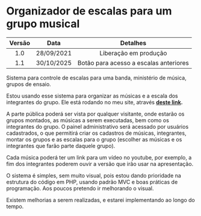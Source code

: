 # Organizador de escalas para um grupo musical

Versão | Data | Detalhes
:-------: | :-------: | :-------:
1.0    | 28/09/2021 | Liberação em produção
1.1    | 30/10/2025 | Botão para acesso a escalas anteriores

Sistema para controle de escalas para uma banda, ministério de música, grupos de ensaio.

Estou usando esse sistema para organizar as músicas e a escala dos integrantes do grupo. 
Ele está rodando no meu site, através <b>[deste link](https://rodrigotognin.com.br/louvor).</b>

A parte pública poderá ser vista por qualquer visitante, onde estarão os grupos montados, as músicas a serem executadas, bem como os integrantes do grupo. O painel administrativo será acessado por usuários cadastrados, o que permitirá criar os cadastros de músicas, integrantes, montar os grupos e as escalas para o grupo (escolher as músicas e os integrantes que farão parte daquele grupo).

Cada música poderá ter um link para um vídeo no youtube, por exemplo, a fim dos integrantes poderem ouvir a versão que irão usar na apresentação.

O sistema é simples, sem muito visual, pois estou dando prioridade na estrutura do código em PHP, usando padrão MVC e boas práticas de programação. Aos poucos pretendo ir melhorando o visual.

Existem melhorias a serem realizadas, e estarei implementando ao longo do tempo.